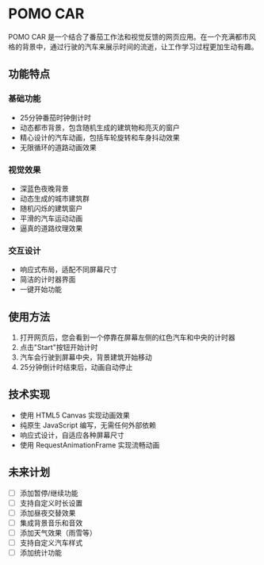 # POMO CAR

POMO CAR 是一个结合了番茄工作法和视觉反馈的网页应用。在一个充满都市风格的背景中，通过行驶的汽车来展示时间的流逝，让工作学习过程更加生动有趣。

## 功能特点

### 基础功能
- 25分钟番茄时钟倒计时
- 动态都市背景，包含随机生成的建筑物和亮灭的窗户
- 精心设计的汽车动画，包括车轮旋转和车身抖动效果
- 无限循环的道路动画效果

### 视觉效果
- 深蓝色夜晚背景
- 动态生成的城市建筑群
- 随机闪烁的建筑窗户
- 平滑的汽车运动动画
- 逼真的道路纹理效果

### 交互设计
- 响应式布局，适配不同屏幕尺寸
- 简洁的计时器界面
- 一键开始功能

## 使用方法

1. 打开网页后，您会看到一个停靠在屏幕左侧的红色汽车和中央的计时器
2. 点击"Start"按钮开始计时
3. 汽车会行驶到屏幕中央，背景建筑开始移动
4. 25分钟倒计时结束后，动画自动停止

## 技术实现

- 使用 HTML5 Canvas 实现动画效果
- 纯原生 JavaScript 编写，无需任何外部依赖
- 响应式设计，自适应各种屏幕尺寸
- 使用 RequestAnimationFrame 实现流畅动画

## 未来计划

- [ ] 添加暂停/继续功能
- [ ] 支持自定义时长设置
- [ ] 添加昼夜交替效果
- [ ] 集成背景音乐和音效
- [ ] 添加天气效果（雨雪等）
- [ ] 支持自定义汽车样式
- [ ] 添加统计功能